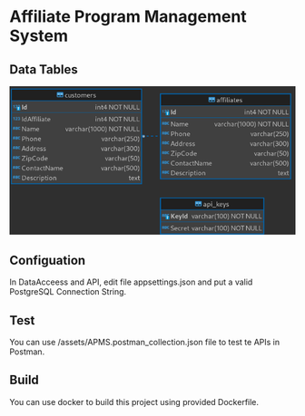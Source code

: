 # Affiliate Program Management System

## Data Tables
![plot](./assets/apms_der.png)

## Configuation

In DataAcceess and API, edit file appsettings.json and put a valid PostgreSQL Connection String.

## Test

You can use /assets/APMS.postman_collection.json file to test te APIs in Postman.

## Build

You can use docker to build this project using provided Dockerfile.